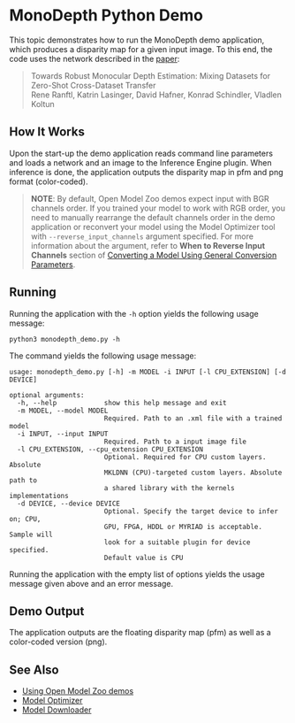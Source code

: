 # MonoDepth Python Demo

This topic demonstrates how to run the MonoDepth demo application, which produces a disparity map for a given input image.
To this end, the code uses the network described in the [paper](https://arxiv.org/abs/1907.01341):

> Towards Robust Monocular Depth Estimation: Mixing Datasets for Zero-Shot Cross-Dataset Transfer  
Rene Ranftl, Katrin Lasinger, David Hafner, Konrad Schindler, Vladlen Koltun

## How It Works

Upon the start-up the demo application reads command line parameters and loads a network and an image to the
Inference Engine plugin. When inference is done, the application outputs the disparity map in pfm and png format (color-coded).

> **NOTE**: By default, Open Model Zoo demos expect input with BGR channels order. If you trained your model to work with RGB order, you need to manually rearrange the default channels order in the demo application or reconvert your model using the Model Optimizer tool with `--reverse_input_channels` argument specified. For more information about the argument, refer to **When to Reverse Input Channels** section of [Converting a Model Using General Conversion Parameters](https://docs.openvinotoolkit.org/latest/_docs_MO_DG_prepare_model_convert_model_Converting_Model_General.html).

## Running

Running the application with the `-h` option yields the following usage message:

``` 
python3 monodepth_demo.py -h
```

The command yields the following usage message:

``` 
usage: monodepth_demo.py [-h] -m MODEL -i INPUT [-l CPU_EXTENSION] [-d DEVICE]

optional arguments:
  -h, --help            show this help message and exit
  -m MODEL, --model MODEL
                        Required. Path to an .xml file with a trained model
  -i INPUT, --input INPUT
                        Required. Path to a input image file
  -l CPU_EXTENSION, --cpu_extension CPU_EXTENSION
                        Optional. Required for CPU custom layers. Absolute
                        MKLDNN (CPU)-targeted custom layers. Absolute path to
                        a shared library with the kernels implementations
  -d DEVICE, --device DEVICE
                        Optional. Specify the target device to infer on; CPU,
                        GPU, FPGA, HDDL or MYRIAD is acceptable. Sample will
                        look for a suitable plugin for device specified.
                        Default value is CPU
```

Running the application with the empty list of options yields the usage message given above and an error message.

## Demo Output

The application outputs are the floating disparity map (pfm) as well as a color-coded version (png).

## See Also

* [Using Open Model Zoo demos](../../README.md)
* [Model Optimizer](https://docs.openvinotoolkit.org/latest/_docs_MO_DG_Deep_Learning_Model_Optimizer_DevGuide.html)
* [Model Downloader](../../../tools/downloader/README.md)
